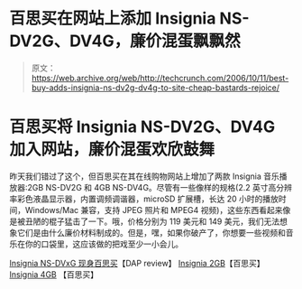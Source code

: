 # 百思买在网站上添加 Insignia NS-DV2G、DV4G，廉价混蛋飘飘然

> 原文：<https://web.archive.org/web/http://techcrunch.com/2006/10/11/best-buy-adds-insignia-ns-dv2g-dv4g-to-site-cheap-bastards-rejoice/>

# 百思买将 Insignia NS-DV2G、DV4G 加入网站，廉价混蛋欢欣鼓舞

昨天我们错过了这个，但百思买在其在线购物网站上增加了两款 Insignia 音乐播放器:2GB NS-DV2G 和 4GB NS-DV4G。尽管有一些像样的规格(2.2 英寸高分辨率彩色液晶显示器，内置调频调谐器，microSD 扩展槽，长达 20 小时的播放时间，Windows/Mac 兼容，支持 JPEG 照片和 MPEG4 视频)，这些东西看起来像是被丑陋的棍子猛击了一下。哦，价格分别为 119 美元和 149 美元，我们无法想象它们是由什么廉价材料制成的。但是，嘿，如果你破产了，你想要一些视频和音乐在你的口袋里，这应该做的把戏至少一小会儿。

[Insignia NS-DVxG 现身百思买](https://web.archive.org/web/20130627211413/http://www.dapreview.net/news.php?item.3681.5)【DAP review】
[Insignia 2GB](https://web.archive.org/web/20130627211413/http://www.bestbuy.com/site/olspage.jsp?skuId=8001306&st=insignia&type=product&id=1155072369023)【百思买】
[Insignia 4GB](https://web.archive.org/web/20130627211413/http://www.bestbuy.com/site/olspage.jsp?skuId=8001271&st=insignia&type=product&id=1155072368870) 【百思买】